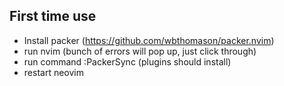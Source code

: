 ## First time use
- Install packer (https://github.com/wbthomason/packer.nvim)
- run nvim (bunch of errors will pop up, just click through)
- run command :PackerSync (plugins should install)
- restart neovim
